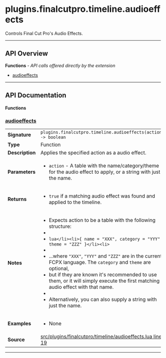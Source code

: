 # plugins.finalcutpro.timeline.audioeffects

Controls Final Cut Pro's Audio Effects.

---

## API Overview
**Functions** - _API calls offered directly by the extension_
 * [audioeffects](#audioeffects)


---

## API Documentation

#### Functions


### [audioeffects](#audioeffects)

|                                             |                                                                                     |
| --------------------------------------------|-------------------------------------------------------------------------------------|
| **Signature**                               | `plugins.finalcutpro.timeline.audioeffects(action) -> boolean`                                                                    |
| **Type**                                    | Function                                                                     |
| **Description**                             | Applies the specified action as a audio effect.                                                                     |
| **Parameters**                              | <ul><li>`action`		- A table with the name/category/theme for the audio effect to apply, or a string with just the name.</li></ul> |
| **Returns**                                 | <ul><li>`true` if a matching audio effect was found and applied to the timeline.</li></ul>          |
| **Notes**                                   | <ul><li>Expects action to be a table with the following structure:</li><li></li><li>```lua</li><li>{ name = "XXX", category = "YYY", theme = "ZZZ" }</li><li>```</li><li></li><li>...where `"XXX"`, `"YYY"` and `"ZZZ"` are in the current FCPX language. The `category` and `theme` are optional,</li><li>but if they are known it's recommended to use them, or it will simply execute the first matching audio effect with that name.</li><li></li><li>Alternatively, you can also supply a string with just the name.</li></ul> |
| **Examples**                                | <ul><li>None</li></ul> |
| **Source**                                  | [src/plugins/finalcutpro/timeline/audioeffects.lua line 19](https://github.com/CommandPost/CommandPost/blob/develop/src/plugins/finalcutpro/timeline/audioeffects.lua#L19) |

---


